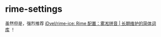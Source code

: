 # rime-settings

虽然但是，强烈推荐 [iDvel/rime-ice: Rime 配置：雾凇拼音 | 长期维护的简体词库](https://github.com/iDvel/rime-ice/) ！
